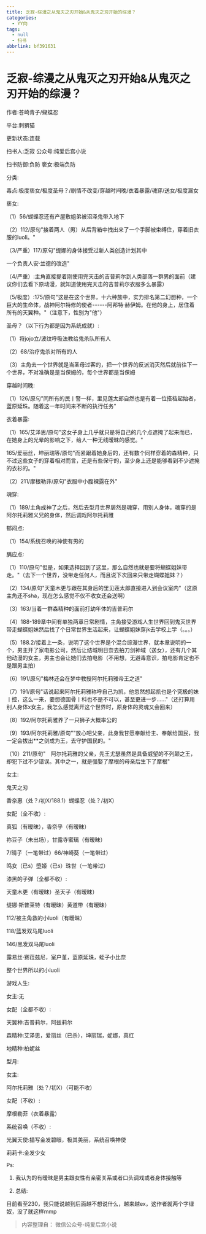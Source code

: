 ```yaml
---
title: 乏寂-综漫之从鬼灭之刃开始&从鬼灭之刃开始的综漫？
categories:
  - YY向
tags:
  - null
  - 扫书
abbrlink: bf391631
---
```

# 乏寂-综漫之从鬼灭之刃开始&从鬼灭之刃开始的综漫？
作者:苍崎青子/蝴蝶忍

平台:刺猬猫

更新状态:连载

扫书人:乏寂 公众号:纯爱后宫小说

扫书防御:负防 亵女:极端负防

分类:

毒点:极度亵女/极度圣母？/剧情不改变/穿越时间晚/衣着暴露/魂穿/送女/极度漏女

亵女:

（1）56/蝴蝶忍还有产屋敷姐弟被沼泽鬼带入地下

（2）112/原句"接着两人（男）从后背箱中拽出来了一个手脚被束缚住，穿着旧衣服的luoli。"

（3/严重）117/原句"缇娜的身体接受过新人类创造计划其中

一个负责人安·兰德的改造"

（4/严重）:主角直接提着刚使用完天击的吉普莉尔到人类部落一群男的面前（建议你们去看下原动漫，就知道使用完天击的吉普莉尔衣服多么暴露）

（5/极度）:175/原句"这是在这个世界，十六种族中，实力排名第二幻想种，一个巨大的生命体，战神阿尔特修的使者------阿邦特·赫伊姆。在他的身上，居住着所有的天翼种。"（注意下，性别为"他"）

圣母？（以下行为都是因为系统成就）:

（1）将jojo立/波纹呼吸法教给鬼杀队所有人

（2）68/治疗鬼杀对所有的人

（3）主角去一个世界就是当圣母过客的，把一个世界的反派消灭然后就前往下一个世界，不对准确是是当保姆的，每个世界都是当保姆

穿越时间晚:

（1）126/原句"同所有的民丨警一样，里见莲太郎自然也是有着一位搭档起始者，蓝原延珠。随着这一年时间来不断的执行任务"

衣着暴露:

（1）165/艾泽思/原句"这女子身上几乎就只是将自己的几个点遮掩了起来而已，在她身上的光晕的影响之下，给人一种无线暧昧的感觉。"

165/爱丽丝，坤丽瑞等/原句"而紧跟着她身后的，还有数个同样穿着的森精种，只不过这些女子的穿着相对而言，还是有些保守的，至少身上还是能够看到不少遮掩的衣衫的。"

（2）211/摩根勒菲/原句"衣服中小腹裸露在外"

魂穿:

（1）189/主角成神了之后，然后去型月世界居然是魂穿，用别人身体，魂穿的是阿尔托莉雅义兄的身体，然后调戏阿尔托莉雅

郁闷点:

（1）154/系统召唤的神使有男的

膈应点:

（1）110/原句"但是，如果选择回到了这里，那么自然也就是要将蝴蝶姐妹带走。"（去下一个世界，没带走任何人，而且说下次回来只带走蝴蝶姐妹？）

（2）134/原句"天童木更与跟在其身后的里见莲太郎直接进入到会议室内"（这原主角还不sha，现在怎么感觉不仅不收女还会送啊）

（3）163/当着一群森精种的面前打幼年体的吉普莉尔

（4）188-189章中间有单独两章日常剧情，主角接受游戏人生世界回到鬼灭世界带走蝴蝶姐妹然后找了个日常世界生活起来，让蝴蝶姐妹穿jk去学校上学（。。。）

（5）188.2/接着上一条，说明了这个世界是个混合综漫世界，就本章说明的一个，男主开了家电影公司，然后让结城明日奈去拍刀剑神域（送女），还有几个其他动漫的女主，男主也会让她们去拍电影（不用想，无避毒意识，拍电影肯定也不是跟男主拍）

（6）191/原句"梅林还会在梦中教授阿尔托莉雅帝王之道"

（7）191/原句"话说起来阿尔托莉雅称呼自己为凯，他忽然想起凯也是个究极的妹丨控，这么一来，要想德国骨丨科也不是不可以，甚至更进一步......"（还打算用别人身体x女主，我怎么感觉离开这个世界时，原身体的灵魂又会回来）

（8）192/阿尔托莉雅养了一只狮子大概率公的

（9）193/阿尔托莉雅/原句""放心吧父亲，此身我甘愿奉献给主、奉献给国民，我一定会拔出\*\*之剑成为王，去守护国民的。"

（10）211/原句"　阿尔托莉雅的父亲，先王尤瑟虽然是具备威望的不列颠之王，却犯下过不少错误。其中之一，就是强娶了摩根的母亲后生下了摩根"

女主:

鬼灭之刃

香奈惠（处？/初Ⅹ/188.1）蝴蝶忍（处？/初X）

女配（全不收）:

真狐（有暧昧），香奈乎（有暧昧）

祢豆子（未出场），甘露寺蜜璃（有暧昧）

7/晴子（一笔带过）66/神崎葵（一笔带过）

鸣女（已s）堕姬（已s）珠世（一笔带过）

漆黑的子弹（全都不收）:

天童木更（有暧昧）圣天子（有暧昧）

缇娜·斯普莱特（有暧昧）黄道带（有暧昧）

112/被主角救的小luoli（有暧昧）

118/蓝发双马尾luoli

146/黑发双马尾luoli

露易丝·赛菈兹尼，室户堇，蓝原延珠，蛭子小比奈

整个世界所以的小luoli

游戏人生:

女主:无

女配（全都不收）:

天翼种:吉普莉尔，阿兹莉尔

森精种:艾泽思，爱丽丝（已杀），坤丽瑞，妮娜，真红

地精种:柏妮丝

型月:

女主:

阿尔托莉雅（处？/初X）（可能不收）

女配（不收）:

摩根勒菲（衣着暴露）

系统召唤（不收）:

光翼天使:描写金发碧眼，极其美丽，系统召唤神使

莉莉卡:金发少女

Ps:

1.  我认为的有暧昧是男主跟女性有亲密关系或者口头调戏或者身体接触等

2.  总结:

目前看至230，我只能说越到后面越不想说什么，越来越ex，这作者就两个字绿奴，没了就这样mmp


> 内容整理自： 微信公众号-纯爱后宫小说